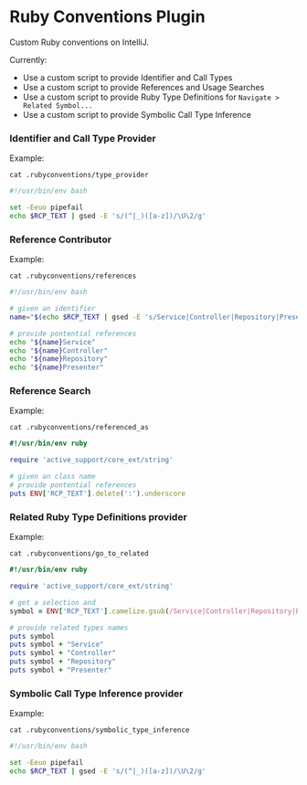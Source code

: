 # Ruby Conventions Plugin

Custom Ruby conventions on IntelliJ.

Currently:

- Use a custom script to provide Identifier and Call Types
- Use a custom script to provide References and Usage Searches
- Use a custom script to provide Ruby Type Definitions for `Navigate > Related Symbol...`
- Use a custom script to provide Symbolic Call Type Inference

### Identifier and Call Type Provider

Example:

`cat .rubyconventions/type_provider`

```bash
#!/usr/bin/env bash

set -Eeuo pipefail
echo $RCP_TEXT | gsed -E 's/(^|_)([a-z])/\U\2/g'
```

### Reference Contributor

Example:

`cat .rubyconventions/references`

```bash
#!/usr/bin/env bash

# given an identifier
name="$(echo $RCP_TEXT | gsed -E 's/Service|Controller|Repository|Presenter//g' | gsed -E 's/(^|_)([a-z])/\U\2/g')"

# provide pontential references
echo "${name}Service"
echo "${name}Controller"
echo "${name}Repository"
echo "${name}Presenter"
```

### Reference Search

Example:

`cat .rubyconventions/referenced_as`

```ruby
#!/usr/bin/env ruby

require 'active_support/core_ext/string'

# given an class name
# provide pontential references
puts ENV['RCP_TEXT'].delete(':').underscore
```

### Related Ruby Type Definitions provider

Example:

`cat .rubyconventions/go_to_related`

```ruby
#!/usr/bin/env ruby

require 'active_support/core_ext/string'

# get a selection and
symbol = ENV['RCP_TEXT'].camelize.gsub(/Service|Controller|Repository|Presenter/, '')

# provide related types names
puts symbol
puts symbol + "Service"
puts symbol + "Controller"
puts symbol + "Repository"
puts symbol + "Presenter"
```

### Symbolic Call Type Inference provider

Example:

`cat .rubyconventions/symbolic_type_inference`

```bash
#!/usr/bin/env bash

set -Eeuo pipefail
echo $RCP_TEXT | gsed -E 's/(^|_)([a-z])/\U\2/g'
```
